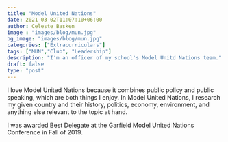 ```yaml
---
title: "Model United Nations"
date: 2021-03-02T11:07:10+06:00
author: Celeste Basken
image : "images/blog/mun.jpg"
bg_image: "images/blog/mun.jpg"
categories: ["Extracurriculars"]
tags: ["MUN","Club", "Leadership"]
description: "I'm an officer of my school's Model Unitd Nations team."
draft: false
type: "post"
---
```


I love Model United Nations because it combines public policy and public speaking, which are both things I enjoy. In Model United Nations, I research my given country and their history, politics, economy, environment, and anything else relevant to the topic at hand.

I was awarded Best Delegate at the Garfield Model United Nations Conference in Fall of 2019.